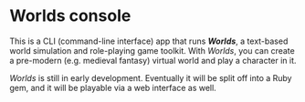 # Worlds console

This is a CLI (command-line interface) app that runs ***Worlds***, a text-based world simulation and role-playing game toolkit. With *Worlds*, you can create a pre-modern (e.g. medieval fantasy) virtual world and play a character in it.

*Worlds* is still in early development. Eventually it will be split off into a Ruby gem, and it will be playable via a web interface as well.
